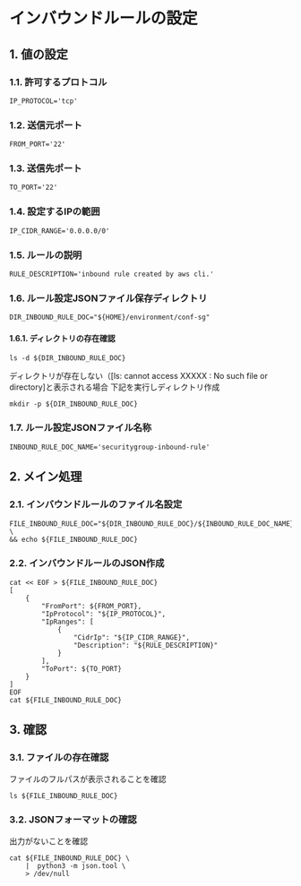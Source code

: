 <!-- omit in toc -->
# インバウンドルールの設定

## 1. 値の設定

### 1.1. 許可するプロトコル

    IP_PROTOCOL='tcp'

### 1.2. 送信元ポート

    FROM_PORT='22'

### 1.3. 送信先ポート

    TO_PORT='22'

### 1.4. 設定するIPの範囲

    IP_CIDR_RANGE='0.0.0.0/0'

### 1.5. ルールの説明

    RULE_DESCRIPTION='inbound rule created by aws cli.'

### 1.6. ルール設定JSONファイル保存ディレクトリ

    DIR_INBOUND_RULE_DOC="${HOME}/environment/conf-sg"

#### 1.6.1. ディレクトリの存在確認

    ls -d ${DIR_INBOUND_RULE_DOC}

ディレクトリが存在しない（[ls: cannot access XXXXX : No such file or directory]と表示される場合
下記を実行しディレクトリ作成

    mkdir -p ${DIR_INBOUND_RULE_DOC}

### 1.7. ルール設定JSONファイル名称

    INBOUND_RULE_DOC_NAME='securitygroup-inbound-rule'

## 2. メイン処理

### 2.1. インバウンドルールのファイル名設定

    FILE_INBOUND_RULE_DOC="${DIR_INBOUND_RULE_DOC}/${INBOUND_RULE_DOC_NAME}.json" \
    && echo ${FILE_INBOUND_RULE_DOC}

### 2.2. インバウンドルールのJSON作成

    cat << EOF > ${FILE_INBOUND_RULE_DOC}
    [
        {
            "FromPort": ${FROM_PORT},
            "IpProtocol": "${IP_PROTOCOL}",
            "IpRanges": [
                {
                    "CidrIp": "${IP_CIDR_RANGE}",
                    "Description": "${RULE_DESCRIPTION}"
                }
            ],
            "ToPort": ${TO_PORT}
        }
    ]
    EOF
    cat ${FILE_INBOUND_RULE_DOC}

## 3. 確認

### 3.1. ファイルの存在確認

ファイルのフルパスが表示されることを確認

    ls ${FILE_INBOUND_RULE_DOC}

### 3.2. JSONフォーマットの確認

出力がないことを確認

    cat ${FILE_INBOUND_RULE_DOC} \
        |  python3 -m json.tool \
        > /dev/null
